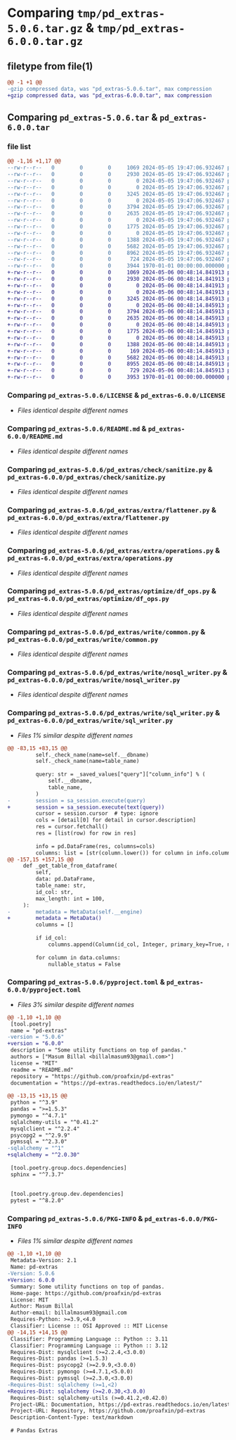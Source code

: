 # Comparing `tmp/pd_extras-5.0.6.tar.gz` & `tmp/pd_extras-6.0.0.tar.gz`

## filetype from file(1)

```diff
@@ -1 +1 @@
-gzip compressed data, was "pd_extras-5.0.6.tar", max compression
+gzip compressed data, was "pd_extras-6.0.0.tar", max compression
```

## Comparing `pd_extras-5.0.6.tar` & `pd_extras-6.0.0.tar`

### file list

```diff
@@ -1,16 +1,17 @@
--rw-r--r--   0        0        0     1069 2024-05-05 19:47:06.932467 pd_extras-5.0.6/LICENSE
--rw-r--r--   0        0        0     2930 2024-05-05 19:47:06.932467 pd_extras-5.0.6/README.md
--rw-r--r--   0        0        0        0 2024-05-05 19:47:06.932467 pd_extras-5.0.6/pd_extras/__init__.py
--rw-r--r--   0        0        0        0 2024-05-05 19:47:06.932467 pd_extras-5.0.6/pd_extras/check/__init__.py
--rw-r--r--   0        0        0     3245 2024-05-05 19:47:06.932467 pd_extras-5.0.6/pd_extras/check/sanitize.py
--rw-r--r--   0        0        0        0 2024-05-05 19:47:06.932467 pd_extras-5.0.6/pd_extras/extra/__init__.py
--rw-r--r--   0        0        0     3794 2024-05-05 19:47:06.932467 pd_extras-5.0.6/pd_extras/extra/flattener.py
--rw-r--r--   0        0        0     2635 2024-05-05 19:47:06.932467 pd_extras-5.0.6/pd_extras/extra/operations.py
--rw-r--r--   0        0        0        0 2024-05-05 19:47:06.932467 pd_extras-5.0.6/pd_extras/optimize/__init__.py
--rw-r--r--   0        0        0     1775 2024-05-05 19:47:06.932467 pd_extras-5.0.6/pd_extras/optimize/df_ops.py
--rw-r--r--   0        0        0        0 2024-05-05 19:47:06.932467 pd_extras-5.0.6/pd_extras/write/__init__.py
--rw-r--r--   0        0        0     1388 2024-05-05 19:47:06.932467 pd_extras-5.0.6/pd_extras/write/common.py
--rw-r--r--   0        0        0     5682 2024-05-05 19:47:06.932467 pd_extras-5.0.6/pd_extras/write/nosql_writer.py
--rw-r--r--   0        0        0     8962 2024-05-05 19:47:06.932467 pd_extras-5.0.6/pd_extras/write/sql_writer.py
--rw-r--r--   0        0        0      724 2024-05-05 19:47:06.932467 pd_extras-5.0.6/pyproject.toml
--rw-r--r--   0        0        0     3944 1970-01-01 00:00:00.000000 pd_extras-5.0.6/PKG-INFO
+-rw-r--r--   0        0        0     1069 2024-05-06 00:48:14.841913 pd_extras-6.0.0/LICENSE
+-rw-r--r--   0        0        0     2930 2024-05-06 00:48:14.841913 pd_extras-6.0.0/README.md
+-rw-r--r--   0        0        0        0 2024-05-06 00:48:14.841913 pd_extras-6.0.0/pd_extras/__init__.py
+-rw-r--r--   0        0        0        0 2024-05-06 00:48:14.841913 pd_extras-6.0.0/pd_extras/check/__init__.py
+-rw-r--r--   0        0        0     3245 2024-05-06 00:48:14.845913 pd_extras-6.0.0/pd_extras/check/sanitize.py
+-rw-r--r--   0        0        0        0 2024-05-06 00:48:14.845913 pd_extras-6.0.0/pd_extras/extra/__init__.py
+-rw-r--r--   0        0        0     3794 2024-05-06 00:48:14.845913 pd_extras-6.0.0/pd_extras/extra/flattener.py
+-rw-r--r--   0        0        0     2635 2024-05-06 00:48:14.845913 pd_extras-6.0.0/pd_extras/extra/operations.py
+-rw-r--r--   0        0        0        0 2024-05-06 00:48:14.845913 pd_extras-6.0.0/pd_extras/optimize/__init__.py
+-rw-r--r--   0        0        0     1775 2024-05-06 00:48:14.845913 pd_extras-6.0.0/pd_extras/optimize/df_ops.py
+-rw-r--r--   0        0        0        0 2024-05-06 00:48:14.845913 pd_extras-6.0.0/pd_extras/write/__init__.py
+-rw-r--r--   0        0        0     1388 2024-05-06 00:48:14.845913 pd_extras-6.0.0/pd_extras/write/common.py
+-rw-r--r--   0        0        0      169 2024-05-06 00:48:14.845913 pd_extras-6.0.0/pd_extras/write/driver.py
+-rw-r--r--   0        0        0     5682 2024-05-06 00:48:14.845913 pd_extras-6.0.0/pd_extras/write/nosql_writer.py
+-rw-r--r--   0        0        0     8955 2024-05-06 00:48:14.845913 pd_extras-6.0.0/pd_extras/write/sql_writer.py
+-rw-r--r--   0        0        0      729 2024-05-06 00:48:14.845913 pd_extras-6.0.0/pyproject.toml
+-rw-r--r--   0        0        0     3953 1970-01-01 00:00:00.000000 pd_extras-6.0.0/PKG-INFO
```

### Comparing `pd_extras-5.0.6/LICENSE` & `pd_extras-6.0.0/LICENSE`

 * *Files identical despite different names*

### Comparing `pd_extras-5.0.6/README.md` & `pd_extras-6.0.0/README.md`

 * *Files identical despite different names*

### Comparing `pd_extras-5.0.6/pd_extras/check/sanitize.py` & `pd_extras-6.0.0/pd_extras/check/sanitize.py`

 * *Files identical despite different names*

### Comparing `pd_extras-5.0.6/pd_extras/extra/flattener.py` & `pd_extras-6.0.0/pd_extras/extra/flattener.py`

 * *Files identical despite different names*

### Comparing `pd_extras-5.0.6/pd_extras/extra/operations.py` & `pd_extras-6.0.0/pd_extras/extra/operations.py`

 * *Files identical despite different names*

### Comparing `pd_extras-5.0.6/pd_extras/optimize/df_ops.py` & `pd_extras-6.0.0/pd_extras/optimize/df_ops.py`

 * *Files identical despite different names*

### Comparing `pd_extras-5.0.6/pd_extras/write/common.py` & `pd_extras-6.0.0/pd_extras/write/common.py`

 * *Files identical despite different names*

### Comparing `pd_extras-5.0.6/pd_extras/write/nosql_writer.py` & `pd_extras-6.0.0/pd_extras/write/nosql_writer.py`

 * *Files identical despite different names*

### Comparing `pd_extras-5.0.6/pd_extras/write/sql_writer.py` & `pd_extras-6.0.0/pd_extras/write/sql_writer.py`

 * *Files 1% similar despite different names*

```diff
@@ -83,15 +83,15 @@
         self._check_name(name=self.__dbname)
         self._check_name(name=table_name)
 
         query: str = _saved_values["query"]["column_info"] % (
             self.__dbname,
             table_name,
         )
-        session = sa_session.execute(query)
+        session = sa_session.execute(text(query))
         cursor = session.cursor  # type: ignore
         cols = [detail[0] for detail in cursor.description]
         res = cursor.fetchall()
         res = [list(row) for row in res]
 
         info = pd.DataFrame(res, columns=cols)
         columns: list = [str(column.lower()) for column in info.columns.tolist()]
@@ -157,15 +157,15 @@
     def _get_table_from_dataframe(
         self,
         data: pd.DataFrame,
         table_name: str,
         id_col: str,
         max_length: int = 100,
     ):
-        metadata = MetaData(self.__engine)
+        metadata = MetaData()
         columns = []
 
         if id_col:
             columns.append(Column(id_col, Integer, primary_key=True, nullable=False))
 
         for column in data.columns:
             nullable_status = False
```

### Comparing `pd_extras-5.0.6/pyproject.toml` & `pd_extras-6.0.0/pyproject.toml`

 * *Files 3% similar despite different names*

```diff
@@ -1,10 +1,10 @@
 [tool.poetry]
 name = "pd-extras"
-version = "5.0.6"
+version = "6.0.0"
 description = "Some utility functions on top of pandas."
 authors = ["Masum Billal <billalmasum93@gmail.com>"]
 license = "MIT"
 readme = "README.md"
 repository = "https://github.com/proafxin/pd-extras"
 documentation = "https://pd-extras.readthedocs.io/en/latest/"
 
@@ -13,15 +13,15 @@
 python = "^3.9"
 pandas = ">=1.5.3"
 pymongo = "^4.7.1"
 sqlalchemy-utils = "^0.41.2"
 mysqlclient = "^2.2.4"
 psycopg2 = "^2.9.9"
 pymssql = "^2.3.0"
-sqlalchemy = "^1"
+sqlalchemy = "^2.0.30"
 
 [tool.poetry.group.docs.dependencies]
 sphinx = "^7.3.7"
 
 
 [tool.poetry.group.dev.dependencies]
 pytest = "^8.2.0"
```

### Comparing `pd_extras-5.0.6/PKG-INFO` & `pd_extras-6.0.0/PKG-INFO`

 * *Files 1% similar despite different names*

```diff
@@ -1,10 +1,10 @@
 Metadata-Version: 2.1
 Name: pd-extras
-Version: 5.0.6
+Version: 6.0.0
 Summary: Some utility functions on top of pandas.
 Home-page: https://github.com/proafxin/pd-extras
 License: MIT
 Author: Masum Billal
 Author-email: billalmasum93@gmail.com
 Requires-Python: >=3.9,<4.0
 Classifier: License :: OSI Approved :: MIT License
@@ -14,15 +14,15 @@
 Classifier: Programming Language :: Python :: 3.11
 Classifier: Programming Language :: Python :: 3.12
 Requires-Dist: mysqlclient (>=2.2.4,<3.0.0)
 Requires-Dist: pandas (>=1.5.3)
 Requires-Dist: psycopg2 (>=2.9.9,<3.0.0)
 Requires-Dist: pymongo (>=4.7.1,<5.0.0)
 Requires-Dist: pymssql (>=2.3.0,<3.0.0)
-Requires-Dist: sqlalchemy (>=1,<2)
+Requires-Dist: sqlalchemy (>=2.0.30,<3.0.0)
 Requires-Dist: sqlalchemy-utils (>=0.41.2,<0.42.0)
 Project-URL: Documentation, https://pd-extras.readthedocs.io/en/latest/
 Project-URL: Repository, https://github.com/proafxin/pd-extras
 Description-Content-Type: text/markdown
 
 # Pandas Extras
```

